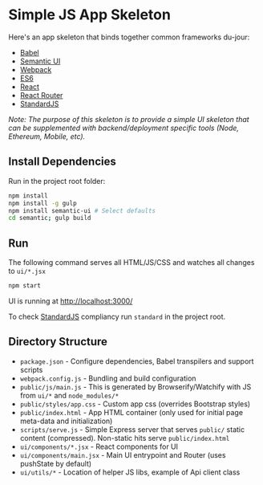 
# Simple JS App Skeleton

Here's an app skeleton that binds together common frameworks du-jour:

* [Babel](https://babeljs.io/)
* [Semantic UI](http://semantic-ui.com/)
* [Webpack](http://webpack.github.io/)
* [ES6](https://babeljs.io/docs/learn-es2015/)
* [React](https://facebook.github.io/react/)
* [React Router](https://github.com/reactjs/react-router)
* [StandardJS](http://standardjs.com/)

_Note: The purpose of this skeleton is to provide a simple UI skeleton that can be supplemented with backend/deployment specific tools (Node, Ethereum, Mobile, etc)._

## Install Dependencies

Run in the project root folder:

```bash
npm install
npm install -g gulp
npm install semantic-ui # Select defaults
cd semantic; gulp build
```

## Run

The following command serves all HTML/JS/CSS and watches all changes to `ui/*.jsx`

```bash
npm start
```

UI is running at [http://localhost:3000/](http://localhost:3000/)

To check [StandardJS](http://standardjs.com/) compliancy run `standard` in the project root.

## Directory Structure

* `package.json` - Configure dependencies, Babel transpilers and support scripts
* `webpack.config.js` - Bundling and build configuration
* `public/js/main.js` - This is generated by Browserify/Watchify with JS from `ui/*` and `node_modules/*`
* `public/styles/app.css` - Custom app css (overrides Bootstrap styles)
* `public/index.html` - App HTML container (only used for initial page meta-data and initialization)
* `scripts/serve.js` - Simple Express server that serves `public/` static content (compressed). Non-static hits serve `public/index.html`
* `ui/components/*.jsx` - React components for UI
* `ui/components/main.jsx` - Main UI entrypoint and Router (uses pushState by default)
* `ui/utils/*` - Location of helper JS libs, example of Api client class
